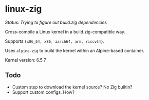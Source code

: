 # linux-zig

*Status: Trying to figure out build.zig dependencies*

Cross-compile a Linux kernel in a build.zig-compatible way.

Supports `{x86_64, x86, aarch64, arm, riscv64}`.

Uses `alpine-zig` to build the kernel within an Alpine-based container.

Kernel version: 6.5.7

## Todo

* Custom step to download the kernel source? No Zig builtin?
* Support custom configs. How?
